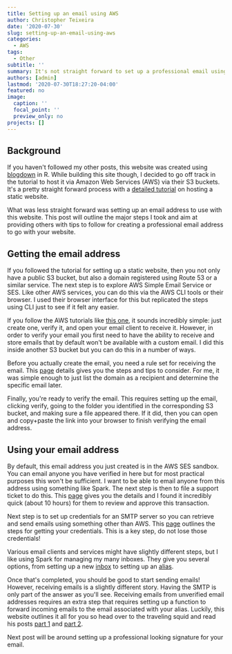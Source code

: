 ```yaml
---
title: Setting up an email using AWS
author: Christopher Teixeira
date: '2020-07-30'
slug: setting-up-an-email-using-aws
categories:
  - AWS
tags:
  - Other
subtitle: ''
summary: It's not straight forward to set up a professional email using AWS and another email client.
authors: [admin]
lastmod: '2020-07-30T18:27:20-04:00'
featured: no
image:
  caption: ''
  focal_point: ''
  preview_only: no
projects: []
---
```


## Background

If you haven't followed my other posts, this website was created using [blogdown](https://bookdown.org/yihui/blogdown/) in R. While building this site though, I decided to go off track in the tutorial to host it via Amazon Web Services (AWS) via their S3 buckets. It's a pretty straight forward process with a [detailed tutorial](https://docs.aws.amazon.com/AmazonS3/latest/dev/WebsiteHosting.html) on hosting a static website. 

What was less straight forward was setting up an email address to use with this website. This post will outline the major steps I took and aim at providing others with tips to follow for creating a professional email address to go with your website. 

## Getting the email address

If you followed the tutorial for setting up a static website, then you not only have a public S3 bucket, but also a domain registered using Route 53 or a similar service. The next step is to explore AWS Simple Email Service or SES. Like other AWS services, you can do this via the AWS CLI tools or their browser. I used their browser interface for this but replicated the steps using CLI just to see if it felt any easier. 

If you follow the AWS tutorials like [this one](https://aws.amazon.com/getting-started/hands-on/send-an-email/), it sounds incredibly simple: just create one, verify it, and open your email client to receive it. However, in order to verify your email you first need to have the ability to receive and store emails that by default won't be available with a custom email. I did this inside another S3 bucket but you can do this in a number of ways.

Before you actually create the email, you need a rule set for receiving the email. This [page](https://docs.aws.amazon.com/ses/latest/DeveloperGuide/receiving-email-receipt-rules.html) details gives you the steps and tips to consider. For me, it was simple enough to just list the domain as a recipient and determine the specific email later.

Finally, you're ready to verify the email. This requires setting up the email, clicking verify, going to the folder you identified in the corresponding S3 bucket, and making sure a file appeared there. If it did, then you can open and copy+paste the link into your browser to finish verifying the email address.

## Using your email address

By default, this email address you just created is in the AWS SES sandbox. You can email anyone you have verified in here but for most practical purposes this won't be sufficient. I want to be able to email anyone from this address using something like Spark. The next step is then to file a support ticket to do this. This [page](https://docs.aws.amazon.com/ses/latest/DeveloperGuide/request-production-access.html) gives you the details and I found it incredibly quick (about 10 hours) for them to review and approve this transaction. 

Next step is to set up credentials for an SMTP server so you can retrieve and send emails using something other than AWS. This [page](https://docs.aws.amazon.com/ses/latest/DeveloperGuide/smtp-credentials.html) outlines the steps for getting your credentials. This is a key step, do not lose those credentials!

Various email clients and services might have slightly different steps, but I like using Spark for managing my many inboxes. They give you several options, from setting up a new [inbox](https://sparkmailapp.com/help/141-add-more-email-accounts-to-spark.html) to setting up an [alias](https://sparkmailapp.com/help/154-set-up-an-email-alias.html).

Once that's completed, you should be good to start sending emails! However, receiving emails is a slightly different story. Having the SMTP is only part of the answer as you'll see. Receiving emails from unverified email addresses requires an extra step that requires setting up a function to forward incoming emails to the email associated with your alias. Luckily, this website outlines it all for you so head over to the traveling squid and read his posts [part 1](https://thetravellingsquid.com/2019/05/27/send-emails-with-gmail-using-amazon-simple-email-service/) and [part 2](https://thetravellingsquid.com/2019/05/30/domain-specific-email-on-gmail-with-amazon-ses/). 

Next post will be around setting up a professional looking signature for your email.